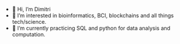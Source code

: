 - 👋 Hi, I’m Dimitri
- 👀 I’m interested in bioinformatics, BCI, blockchains and all things tech/science.
- 🌱 I’m currently practicing SQL and python for data analysis and computation.


